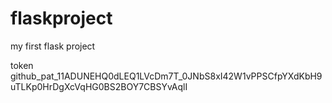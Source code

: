 # flaskproject
my first flask project


token
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
